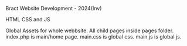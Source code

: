 Bract Website Development - 2024(Inv)

HTML
CSS and 
JS


Global Assets for whole webbsite.
All child pages inside pages folder.
index.php is main/home page.
main.css is global css.
main.js is global js.


